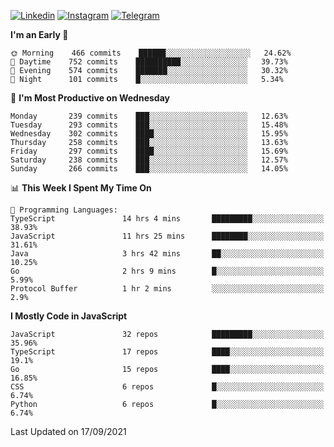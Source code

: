 [![Linkedin](https://img.shields.io/badge/-Archie-blue?style=flat-square&labelColor=gray&logo=Linkedin&logoColor=white&link=https://www.linkedin.com/in/archisdi)](https://www.linkedin.com/in/archisdi)
[![Instagram](https://img.shields.io/badge/-@archisdi-orange?style=flat-square&labelColor=gray&logo=Instagram&logoColor=white&link=https://www.instagram.com/archisdi)](https://www.instagram.com/archisdi)
[![Telegram](https://img.shields.io/badge/-aai-informational?style=flat-square&labelColor=gray&logo=telegram&logoColor=white&link=https://t.me/archisdi)](https://t.me/archisdi)

<!--START_SECTION:waka-->
**I'm an Early 🐤** 

```text
🌞 Morning    466 commits    ██████░░░░░░░░░░░░░░░░░░░   24.62% 
🌆 Daytime    752 commits    ██████████░░░░░░░░░░░░░░░   39.73% 
🌃 Evening    574 commits    ███████░░░░░░░░░░░░░░░░░░   30.32% 
🌙 Night      101 commits    █░░░░░░░░░░░░░░░░░░░░░░░░   5.34%

```
📅 **I'm Most Productive on Wednesday** 

```text
Monday       239 commits    ███░░░░░░░░░░░░░░░░░░░░░░   12.63% 
Tuesday      293 commits    ███░░░░░░░░░░░░░░░░░░░░░░   15.48% 
Wednesday    302 commits    ████░░░░░░░░░░░░░░░░░░░░░   15.95% 
Thursday     258 commits    ███░░░░░░░░░░░░░░░░░░░░░░   13.63% 
Friday       297 commits    ████░░░░░░░░░░░░░░░░░░░░░   15.69% 
Saturday     238 commits    ███░░░░░░░░░░░░░░░░░░░░░░   12.57% 
Sunday       266 commits    ███░░░░░░░░░░░░░░░░░░░░░░   14.05%

```


📊 **This Week I Spent My Time On** 

```text
💬 Programming Languages: 
TypeScript               14 hrs 4 mins       █████████░░░░░░░░░░░░░░░░   38.93% 
JavaScript               11 hrs 25 mins      ████████░░░░░░░░░░░░░░░░░   31.61% 
Java                     3 hrs 42 mins       ██░░░░░░░░░░░░░░░░░░░░░░░   10.25% 
Go                       2 hrs 9 mins        █░░░░░░░░░░░░░░░░░░░░░░░░   5.99% 
Protocol Buffer          1 hr 2 mins         ░░░░░░░░░░░░░░░░░░░░░░░░░   2.9%

```

**I Mostly Code in JavaScript** 

```text
JavaScript               32 repos            █████████░░░░░░░░░░░░░░░░   35.96% 
TypeScript               17 repos            ████░░░░░░░░░░░░░░░░░░░░░   19.1% 
Go                       15 repos            ████░░░░░░░░░░░░░░░░░░░░░   16.85% 
CSS                      6 repos             █░░░░░░░░░░░░░░░░░░░░░░░░   6.74% 
Python                   6 repos             █░░░░░░░░░░░░░░░░░░░░░░░░   6.74%

```



 Last Updated on 17/09/2021
<!--END_SECTION:waka-->